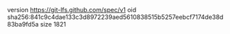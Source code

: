 version https://git-lfs.github.com/spec/v1
oid sha256:841c9c4dae133c3d8972239aed5610838515b5257eebcf7174de38d83ba9fd5a
size 1821
